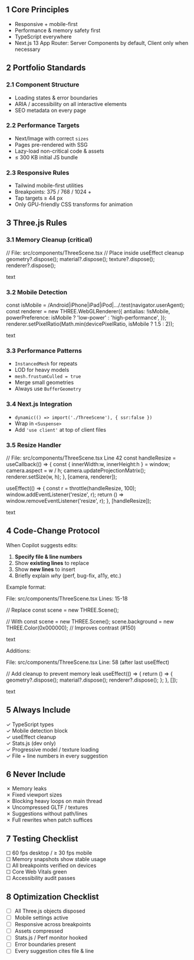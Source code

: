 ## 1 Core Principles

- Responsive + mobile-first
- Performance & memory safety first
- TypeScript everywhere
- Next.js 13 App Router: Server Components by default, Client only when necessary

## 2 Portfolio Standards

### 2.1 Component Structure

- Loading states & error boundaries
- ARIA / accessibility on all interactive elements
- SEO metadata on every page

### 2.2 Performance Targets

- Next/Image with correct `sizes`
- Pages pre-rendered with SSG
- Lazy-load non-critical code & assets
- ≤ 300 KB initial JS bundle

### 2.3 Responsive Rules

- Tailwind mobile-first utilities
- Breakpoints: 375 / 768 / 1024 +
- Tap targets ≥ 44 px
- Only GPU-friendly CSS transforms for animation

## 3 Three.js Rules

### 3.1 Memory Cleanup (critical)

// File: src/components/ThreeScene.tsx
// Place inside useEffect cleanup
geometry?.dispose();
material?.dispose();
texture?.dispose();
renderer?.dispose();

text

### 3.2 Mobile Detection

const isMobile = /Android|iPhone|iPad|iPod|…/.test(navigator.userAgent);
const renderer = new THREE.WebGLRenderer({
antialias: !isMobile,
powerPreference: isMobile ? 'low-power' : 'high-performance',
});
renderer.setPixelRatio(Math.min(devicePixelRatio, isMobile ? 1.5 : 2));

text

### 3.3 Performance Patterns

- `InstancedMesh` for repeats
- LOD for heavy models
- `mesh.frustumCulled = true`
- Merge small geometries
- Always use `BufferGeometry`

### 3.4 Next.js Integration

- `dynamic(() => import('./ThreeScene'), { ssr:false })`
- Wrap in `<Suspense>`
- Add `'use client'` at top of client files

### 3.5 Resize Handler

// File: src/components/ThreeScene.tsx Line 42
const handleResize = useCallback(() => {
const { innerWidth:w, innerHeight:h } = window;
camera.aspect = w / h;
camera.updateProjectionMatrix();
renderer.setSize(w, h);
}, [camera, renderer]);

useEffect(() => {
const r = throttle(handleResize, 100);
window.addEventListener('resize', r);
return () => window.removeEventListener('resize', r);
}, [handleResize]);

text

## 4 Code-Change Protocol

When Copilot suggests edits:

1. **Specify file & line numbers**
2. Show **existing lines** to replace
3. Show **new lines** to insert
4. Briefly explain _why_ (perf, bug-fix, a11y, etc.)

Example format:

File: src/components/ThreeScene.tsx
Lines: 15-18

// Replace
const scene = new THREE.Scene();

// With
const scene = new THREE.Scene();
scene.background = new THREE.Color(0x000000); // Improves contrast (#150)

text

Additions:

File: src/components/ThreeScene.tsx
Line: 58 (after last useEffect)

// Add cleanup to prevent memory leak
useEffect(() => {
return () => {
geometry?.dispose();
material?.dispose();
renderer?.dispose();
};
}, []);

text

## 5 Always Include

✓ TypeScript types  
✓ Mobile detection block  
✓ useEffect cleanup  
✓ Stats.js (dev only)  
✓ Progressive model / texture loading  
✓ File + line numbers in every suggestion

## 6 Never Include

✗ Memory leaks  
✗ Fixed viewport sizes  
✗ Blocking heavy loops on main thread  
✗ Uncompressed GLTF / textures  
✗ Suggestions without path/lines  
✗ Full rewrites when patch suffices

## 7 Testing Checklist

☐ 60 fps desktop / ≥ 30 fps mobile  
☐ Memory snapshots show stable usage  
☐ All breakpoints verified on devices  
☐ Core Web Vitals green  
☐ Accessibility audit passes

## 8 Optimization Checklist

- [ ] All Three.js objects disposed
- [ ] Mobile settings active
- [ ] Responsive across breakpoints
- [ ] Assets compressed
- [ ] Stats.js / Perf monitor hooked
- [ ] Error boundaries present
- [ ] Every suggestion cites file & line
